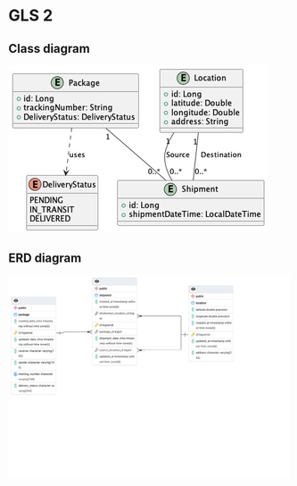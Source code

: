# GLS 2

## Class diagram

![Class diagram](./docs/gls2_class_diagram.jpg)

## ERD  diagram

![ERD diagram](./docs/erd.png)

